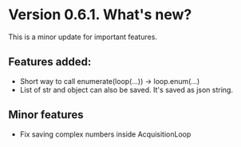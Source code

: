 # Version 0.6.1. What's new?

This is a minor update for important features.

## Features added:

- Short way to call enumerate(loop(...)) -> loop.enum(...)
- List of str and object can also be saved. It's saved as json string.

## Minor features

- Fix saving complex numbers inside AcquisitionLoop
